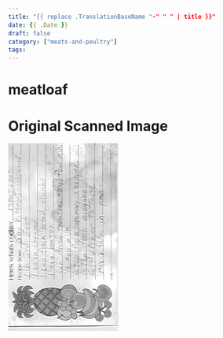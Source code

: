 ```yaml
---
title: "{{ replace .TranslationBaseName "-" " " | title }}"
date: {{ .Date }}
draft: false
category: ["meats-and-poultry"]
tags:
---
```


# meatloaf

# Original Scanned Image

![](/static/meats-and-poultry/meatloaf.png)